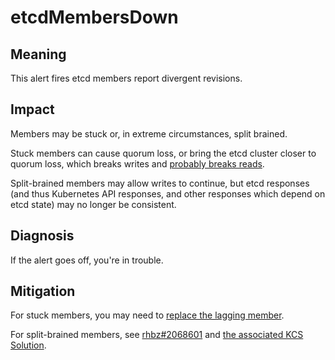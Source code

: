 # etcdMembersDown

## Meaning

This alert fires etcd members report divergent revisions.

## Impact

Members may be stuck or, in extreme circumstances, split brained.

Stuck members can cause quorum loss, or bring the etcd cluster closer
to quorum loss, which breaks writes and [probably breaks
reads][default-quorum-read].

Split-brained members may allow writes to continue, but etcd responses
(and thus Kubernetes API responses, and other responses which depend
on etcd state) may no longer be consistent.

## Diagnosis

If the alert goes off, you're in trouble.

## Mitigation

For stuck members, you may need to [replace the lagging
member][replace-member].

For split-brained members, see [rhbz#2068601][rbhz-2068601] and [the
associated KCS Solution][kcs-split-brained].

[docs]: https://docs.openshift.com/container-platform/4.10/backup_and_restore/disaster_recovery/about-disaster-recovery.html
[default-quorum-read]: https://github.com/kubernetes/kubernetes/pull/53717
[kcs-split-brained]: https://access.redhat.com/solutions/6849521
[rbhz-2068601]:https://bugzilla.redhat.com/show_bug.cgi?id=2068601
[replace-member]: https://docs.openshift.com/container-platform/4.10/backup_and_restore/control_plane_backup_and_restore/replacing-unhealthy-etcd-member.html
